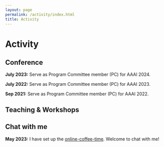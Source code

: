 ```yaml
---
layout: page
permalink: /activity/index.html
title: Activity
---
```


# Activity

## Conference

**July 2023:** Serve as Program Committee member (PC) for AAAI 2024.

**July 2022:** Serve as Program Committee member (PC) for AAAI 2023.

**Sep 2021:** Serve as Program Committee member (PC) for AAAI 2022.

## Teaching & Workshops


## Chat with me

**May 2023:** I have set up the [online-coffee-time](https://calendly.com/gyan23/30min). Welcome to chat with me!

